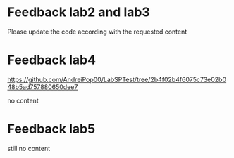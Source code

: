 # Feedback lab2 and lab3

Please update the code according with the requested content

# Feedback lab4
https://github.com/AndreiPop00/LabSPTest/tree/2b4f02b4f6075c73e02b048b5ad757880650dee7

no content

# Feedback lab5

still no content
